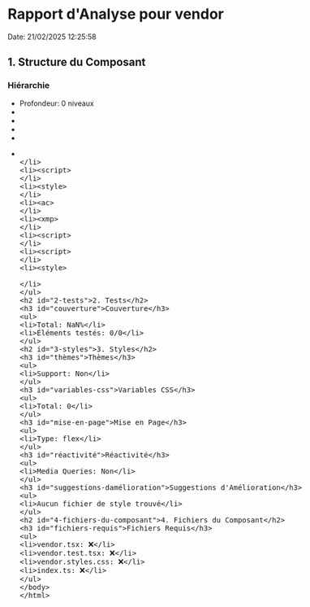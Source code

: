 # Rapport d'Analyse pour vendor

Date: 21/02/2025 12:25:58

## 1. Structure du Composant

### Hiérarchie

- Profondeur: 0 niveaux
- <aj>
- <af>
- <ah>
- <aq>
- <xmp>
- <script>
- <style>
- <ac>
- <xmp>
- <script>
- <script>
- <style>

## 2. Tests

### Couverture

- Total: NaN%
- Éléments testés: 0/0

## 3. Styles

### Thèmes

- Support: Non

### Variables CSS

- Total: 0

### Mise en Page

- Type: flex

### Réactivité

- Media Queries: Non

### Suggestions d'Amélioration

- Aucun fichier de style trouvé

## 4. Fichiers du Composant

### Fichiers Requis

- vendor.tsx: ❌
- vendor.test.tsx: ❌
- vendor.styles.css: ❌
- index.ts: ❌
